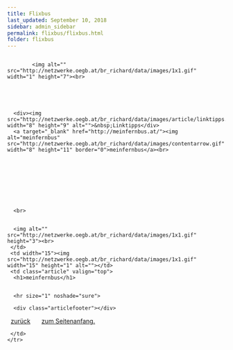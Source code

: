 ```yaml
---
title: Flixbus
last_updated: September 10, 2018
sidebar: admin_sidebar
permalink: flixbus/flixbus.html
folder: flixbus
---
```


<tbody><tr width="450">
     <td valign="top" class="articleleftcolumn">
      <img src="https://br-richard.github.io/images/flixbus/Fernbus.1.jpg" alt="" border="0"><br>
      
      
			<img alt="" src="http://netzwerke.oegb.at/br_richard/data/images/1x1.gif" width="1" height="7"><br>
			
      
      
			
			
      <div><img src="http://netzwerke.oegb.at/br_richard/data/images/article/linktipps.gif" width="8" height="9" alt="">&nbsp;Linktipps</div>
      <a target="_blank" href="http://meinfernbus.at/"><img alt="meinfernbus" src="http://netzwerke.oegb.at/br_richard/data/images/contentarrow.gif" width="8" height="11" border="0">meinfernbus</a><br>
      
      
      
      
      
      
      
      
      
      <br>
      
      
      <img alt="" src="http://netzwerke.oegb.at/br_richard/data/images/1x1.gif" height="3"><br>
     </td>
     <td width="15"><img src="http://netzwerke.oegb.at/br_richard/data/images/1x1.gif" width="15" height="1" alt=""></td>
     <td class="article" valign="top">
      <h1>meinfernbus</h1>
      
      
      <hr size="1" noshade="sure">
   		
      <div class="articlefooter"></div>

<a href="http://netzwerke.oegb.at/br_richard/ContentServer?pagename=Netzwerke/Index&amp;nw=br_richard&amp;L0=09f4097c90ebcea3e938110a15ea960b&amp;L1=8bfdfb3e09fc12a35139d5e6e9b58c04&amp;L2=e1a75d7173c2a8787206a1b4e068db89&amp;" class="quick_nav_bold"><img alt="" src="http://netzwerke.oegb.at/br_richard/data/images/contentarrowleft.gif" width="8" height="11" border="0">zurück</a>&nbsp; &nbsp;
<a href="#top" class="quick_nav_bold"><img alt="" src="http://netzwerke.oegb.at/br_richard/data/images/contentarrowup.gif" width="10" height="11" border="0">zum Seitenanfang.</a>&nbsp; &nbsp;






<!--      <hr size="1" noshade="indeed"> -->
<!--      <div align="right">
       <a href="#" class="quick_nav_bold"><img alt="" src="http://netzwerke.oegb.at/br_richard/data/images/contentarrow.gif" width="8" height="11" border="0" />Online-Bestellen</a>&nbsp; &nbsp;
       <a href="#" class="quick_nav_bold"><img alt="" src="http://netzwerke.oegb.at/br_richard/data/images/contentarrow.gif" width="8" height="11" border="0" />Anfrage</a>
      </div>-->

     

     </td>
    </tr>
   </tbody>
